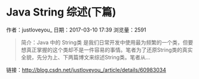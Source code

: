 #  Java String 综述(下篇)
作者：justloveyou_
日期：2017-03-10 17:39
浏览量：2591
> 简介：Java 中的 String类 是我们日常开发中使用最为频繁的一个类，但要想真正掌握的这个类却不是一件容易的事情。笔者为了还原String类的真实全貌，先分为上、下两篇博文来综述String类。笔者从...

 链接：http://blog.csdn.net/justloveyou_/article/details/60983034
